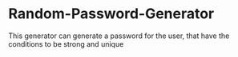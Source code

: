 # Random-Password-Generator
This generator can generate a password for the user, that have the conditions to be strong and unique
